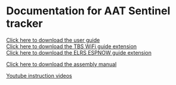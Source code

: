 # Documentation for AAT Sentinel tracker

<a href='https://github.com/aat-sentinel/Documentation/raw/main/Sentinel%20AAT%20lite%20User%20Guide.pdf' target='_blank'>Click here to download the user guide</a><br>
<a href='https://github.com/aat-sentinel/Documentation/raw/main/Sentinel%20AAT%20lite%20User%20Guide%20-%20mavlink%20setup.pdf' target='_blank'>Click here to download the TBS WiFi guide extension</a><br>
<a href='https://github.com/aat-sentinel/Documentation/raw/main/Sentinel%20AAT%20lite%20User%20Guide%20-%20ELRS%20setup.pdf' target='_blank'>Click here to download the ELRS ESPNOW guide extension</a><br>

<a href='https://github.com/aat-sentinel/Documentation/raw/main/Sentinel%20AAT%20lite%20Assembly%20manual.pdf' target='_blank'>Click here to download the assembly manual</a><br>

<a href='https://www.youtube.com/channel/UCaOChZr-KkSGh9g5-SVG64Q' target='_blank'>Youtube instruction videos</a><br>


